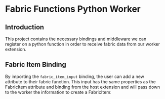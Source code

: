 # Fabric Functions Python Worker

## Introduction

This project contains the necessary bindings and middleware we can register on a python function in order to receive fabric data from our worker extension. 

## Fabric Item Binding

By importing the `fabric_item_input` binding, the user can add a new attribute to their fabric function. This input has the same properties as the FabricItem attribute and binding from the host extension and will pass down to the worker the information to create a FabricItem: